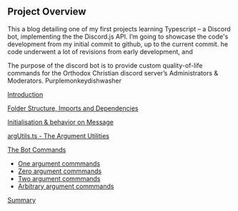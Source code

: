 ## Project Overview

This a blog detailing one of my first projects learning Typescript – a Discord bot, implementing the the Discord.js API. I’m going to showcase the code's development from my initial commit to github, up to the current commit. he code underwent a lot of revisions from early development, and 

The purpose of the discord bot is to provide custom quality-of-life commands for the Orthodox Christian discord server’s Administrators & Moderators. Purplemonkeydishwasher

[Introduction](introduction.md)

[Folder Structure, Imports and Dependencies](importsSection.md)

[Initialisation & behavior on Message](initialisationAndOnMessage.md)

[argUtils.ts - The Argument Utilities](argUtils.md)

[The Bot Commands](botCommands.md)
- [One argument commmands](commandDev/oneArg.md)
- [Zero argument commmands](commandDev/zeroArgs.md)
- [Two argument commmands](commandDev/twoArgs.md)
- [Arbitrary argument commmands](commandDev/arbitraryArgs.md)

[Summary](summary.md)

